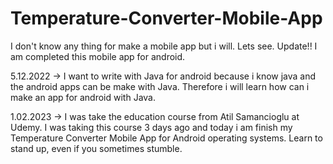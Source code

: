 # Temperature-Converter-Mobile-App
I don't know any thing for make a mobile app but i will. Lets see.
Update!! I am completed this mobile app for android.

5.12.2022 ->  I want to write with Java for android because i know java and the android apps can be make with Java. Therefore i will learn how can i make an app for android with Java.

1.02.2023 -> I was take the education course from Atil Samancioglu at Udemy. I was taking this course 3 days ago and today i am finish my Temperature Converter Mobile App for Android operating systems. Learn to stand up, even if you sometimes stumble.
